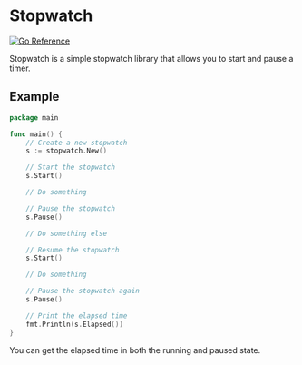 # Stopwatch
[![Go Reference](https://pkg.go.dev/badge/github.com/woodywood117/stopwatch.svg)](https://pkg.go.dev/github.com/woodywood117/stopwatch)

Stopwatch is a simple stopwatch library that allows you to start and pause a timer.

## Example
```go
package main

func main() {
    // Create a new stopwatch
    s := stopwatch.New()

    // Start the stopwatch
    s.Start()

    // Do something

    // Pause the stopwatch
    s.Pause()

    // Do something else

    // Resume the stopwatch
    s.Start()

    // Do something

    // Pause the stopwatch again
    s.Pause()

    // Print the elapsed time
    fmt.Println(s.Elapsed())
}
```

You can get the elapsed time in both the running and paused state.